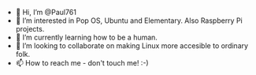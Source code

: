 - 👋 Hi, I’m @Paul761
- 👀 I’m interested in Pop OS, Ubuntu and Elementary. Also Raspberry Pi projects.
- 🌱 I’m currently learning how to be a human.
- 💞️ I’m looking to collaborate on making Linux more accesible to ordinary folk.
- 📫 How to reach me - don't touch me! :-)

<!---
Paul761/Paul761 is a ✨ special ✨ repository because its `README.md` (this file) appears on your GitHub profile.
You can click the Preview link to take a look at your changes.
--->
